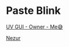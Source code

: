 # Paste Blink

[UV GUI - Owner - Me😅](https://raw.githubusercontent.com/MarioHackerYT/Universal-GUI/main/UV%20GUI%202.0%20%7E%20Loadstring)

[Nezur](https://nezur.net/Nezur_Launcher.zip)
